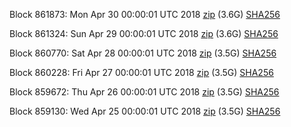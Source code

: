 Block 861873: Mon Apr 30 00:00:01 UTC 2018 [zip](https://dash-bootstrap.ams3.digitaloceanspaces.com/mainnet/2018-04-30/bootstrap.dat.zip) (3.6G) [SHA256](https://dash-bootstrap.ams3.digitaloceanspaces.com/mainnet/2018-04-30/sha256.txt)

Block 861324: Sun Apr 29 00:00:01 UTC 2018 [zip](https://dash-bootstrap.ams3.digitaloceanspaces.com/mainnet/2018-04-29/bootstrap.dat.zip) (3.6G) [SHA256](https://dash-bootstrap.ams3.digitaloceanspaces.com/mainnet/2018-04-29/sha256.txt)

Block 860770: Sat Apr 28 00:00:01 UTC 2018 [zip](https://dash-bootstrap.ams3.digitaloceanspaces.com/mainnet/2018-04-28/bootstrap.dat.zip) (3.5G) [SHA256](https://dash-bootstrap.ams3.digitaloceanspaces.com/mainnet/2018-04-28/sha256.txt)

Block 860228: Fri Apr 27 00:00:01 UTC 2018 [zip](https://dash-bootstrap.ams3.digitaloceanspaces.com/mainnet/2018-04-27/bootstrap.dat.zip) (3.5G) [SHA256](https://dash-bootstrap.ams3.digitaloceanspaces.com/mainnet/2018-04-27/sha256.txt)

Block 859672: Thu Apr 26 00:00:01 UTC 2018 [zip](https://dash-bootstrap.ams3.digitaloceanspaces.com/mainnet/2018-04-26/bootstrap.dat.zip) (3.5G) [SHA256](https://dash-bootstrap.ams3.digitaloceanspaces.com/mainnet/2018-04-26/sha256.txt)

Block 859130: Wed Apr 25 00:00:01 UTC 2018 [zip](https://dash-bootstrap.ams3.digitaloceanspaces.com/mainnet/2018-04-25/bootstrap.dat.zip) (3.5G) [SHA256](https://dash-bootstrap.ams3.digitaloceanspaces.com/mainnet/2018-04-25/sha256.txt)
